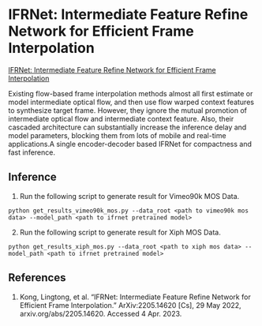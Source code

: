 # IFRNet: Intermediate Feature Refine Network for Efficient Frame Interpolation

[IFRNet: Intermediate Feature Refine Network for Efficient Frame Interpolation](https://arxiv.org/abs/2205.14620)

Existing flow-based frame interpolation methods almost all first estimate or model intermediate optical flow, and then use flow warped context features to synthesize target frame. However, they ignore the mutual promotion of intermediate optical flow and intermediate context feature. Also, their cascaded architecture can substantially increase the inference delay and model parameters, blocking them from lots of mobile and real-time applications.A single encoder-decoder based IFRNet for compactness and fast inference.

## Inference

1. Run the following script to generate result for Vimeo90k MOS Data.

``` 
python get_results_vimeo90k_mos.py --data_root <path to vimeo90k mos data> --model_path <path to ifrnet pretrained model> 
```
 
2. Run the following script to generate result for Xiph MOS Data.

``` 
python get_results_xiph_mos.py --data_root <path to xiph mos data> --model_path <path to ifrnet pretrained model> 
```

## References

1. Kong, Lingtong, et al. “IFRNet: Intermediate Feature Refine Network for Efficient Frame Interpolation.” ArXiv:2205.14620 [Cs], 29 May 2022, arxiv.org/abs/2205.14620. Accessed 4 Apr. 2023.
